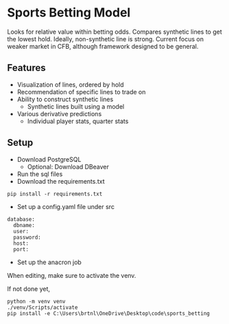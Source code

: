 # Sports Betting Model

Looks for relative value within betting odds. Compares synthetic lines to get the lowest hold. Ideally, non-synthetic line is strong. Current focus on weaker market in CFB, although framework designed to be general.

## Features

- Visualization of lines, ordered by hold
- Recommendation of specific lines to trade on
- Ability to construct synthetic lines
    - Synthetic lines built using a model
- Various derivative predictions
    - Individual player stats, quarter stats

## Setup

- Download PostgreSQL
    - Optional: Download DBeaver
- Run the sql files
- Download the requirements.txt
```
pip install -r requirements.txt
```
- Set up a config.yaml file under src
```
database:
  dbname: 
  user: 
  password: 
  host:
  port:
```
- Set up the anacron job

When editing, make sure to activate the venv. 

If not done yet,
```
python -m venv venv
./venv/Scripts/activate
pip install -e C:\Users\brtnl\OneDrive\Desktop\code\sports_betting
```
